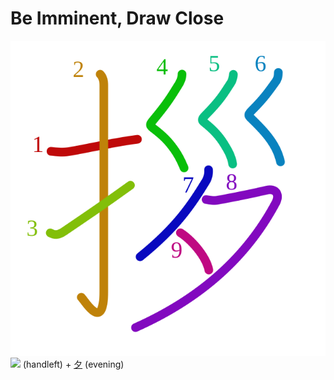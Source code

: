 # Be Imminent, Draw Close
![拶](../kanji-colorize/62f6.svg)
![](http://www.kanjidamage.com/assets/radsmall/hand-aafaca9c6c732e8c5cbc36a76c32a05e6a94bf3bd18976c360e42bf73dc0c1cd.jpg) (handleft) + [夕](夕.md) (evening)